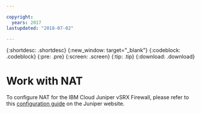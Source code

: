 ```yaml
---

copyright:
  years: 2017
lastupdated: "2018-07-02"

---
```


{:shortdesc: .shortdesc}
{:new_window: target="_blank"}
{:codeblock: .codeblock}
{:pre: .pre}
{:screen: .screen}
{:tip: .tip}
{:download: .download}

# Work with NAT
To configure NAT for the IBM Cloud Juniper vSRX Firewall, please refer to this [configuration guide](https://www.juniper.net/documentation/en_US/junos/information-products/pathway-pages/security/security-nat.pdf) on the Juniper website.